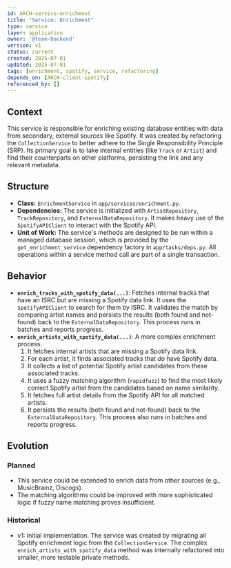 ```yaml
---
id: ARCH-service-enrichment
title: "Service: Enrichment"
type: service
layer: application
owner: '@team-backend'
version: v1
status: current
created: 2025-07-01
updated: 2025-07-01
tags: [enrichment, spotify, service, refactoring]
depends_on: [ARCH-client-spotify]
referenced_by: []
---
```

## Context
This service is responsible for enriching existing database entities with data from secondary, external sources like Spotify. It was created by refactoring the `CollectionService` to better adhere to the Single Responsibility Principle (SRP). Its primary goal is to take internal entities (like `Track` or `Artist`) and find their counterparts on other platforms, persisting the link and any relevant metadata.

## Structure
- **Class:** `EnrichmentService` in `app/services/enrichment.py`.
- **Dependencies:** The service is initialized with `ArtistRepository`, `TrackRepository`, and `ExternalDataRepository`. It makes heavy use of the `SpotifyAPIClient` to interact with the Spotify API.
- **Unit of Work:** The service's methods are designed to be run within a managed database session, which is provided by the `get_enrichment_service` dependency factory in `app/tasks/deps.py`. All operations within a service method call are part of a single transaction.

## Behavior
- **`enrich_tracks_with_spotify_data(...)`**: Fetches internal tracks that have an ISRC but are missing a Spotify data link. It uses the `SpotifyAPIClient` to search for them by ISRC. It validates the match by comparing artist names and persists the results (both found and not-found) back to the `ExternalDataRepository`. This process runs in batches and reports progress.
- **`enrich_artists_with_spotify_data(...)`**: A more complex enrichment process.
  1. It fetches internal artists that are missing a Spotify data link.
  2. For each artist, it finds associated tracks that *do* have Spotify data.
  3. It collects a list of potential Spotify artist candidates from these associated tracks.
  4. It uses a fuzzy matching algorithm (`rapidfuzz`) to find the most likely correct Spotify artist from the candidates based on name similarity.
  5. It fetches full artist details from the Spotify API for all matched artists.
  6. It persists the results (both found and not-found) back to the `ExternalDataRepository`. This process also runs in batches and reports progress.

## Evolution
### Planned
- This service could be extended to enrich data from other sources (e.g., MusicBrainz, Discogs).
- The matching algorithms could be improved with more sophisticated logic if fuzzy name matching proves insufficient.

### Historical
- v1: Initial implementation. The service was created by migrating all Spotify enrichment logic from the `CollectionService`. The complex `enrich_artists_with_spotify_data` method was internally refactored into smaller, more testable private methods.
